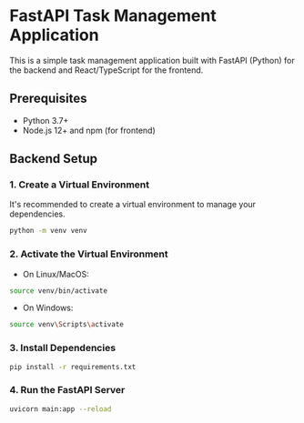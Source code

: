 # FastAPI Task Management Application

This is a simple task management application built with FastAPI (Python) for the backend and React/TypeScript for the frontend.

## Prerequisites

- Python 3.7+
- Node.js 12+ and npm (for frontend)

## Backend Setup

### 1. Create a Virtual Environment

It's recommended to create a virtual environment to manage your dependencies.

```bash
python -m venv venv
```

### 2. Activate the Virtual Environment

- On Linux/MacOS:
```bash
source venv/bin/activate
```

- On Windows:
```bash
source venv\Scripts\activate
```

### 3. Install Dependencies
```bash
pip install -r requirements.txt
```

### 4. Run the FastAPI Server
```bash
uvicorn main:app --reload
```